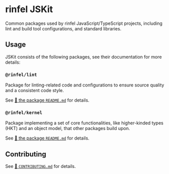 # rinfel JSKit

Common packages used by rinfel JavaScript/TypeScript projects, including lint and build tool configurations, and standard libraries.

## Usage

JSKit consists of the following packages, see their documentation for more details:

### `@rinfel/lint`

Package for linting-related code and configurations to ensure source quality and a consistent code style.

See [📄 the package `README.md`](packages/rinfel-lint/README.md) for details.

### `@rinfel/kernel`

Package implementing a set of core functionalities, like higher-kinded types (HKT) and an object model, that other packages build upon.

See [📄 the package `README.md`](packages/rinfel-kernel/README.md) for details.

## Contributing

See [📄 `CONTRIBUTING.md`](CONTRIBUTING.md) for details.
